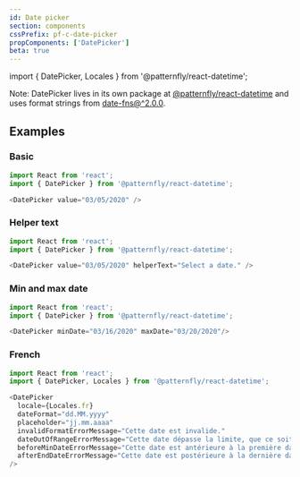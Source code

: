```yaml
---
id: Date picker
section: components
cssPrefix: pf-c-date-picker
propComponents: ['DatePicker']
beta: true
---
```


import { DatePicker, Locales } from '@patternfly/react-datetime';

Note: DatePicker lives in its own package at [@patternfly/react-datetime](https://www.npmjs.com/package/@patternfly/react-datetime) and uses format strings from [date-fns@^2.0.0](https://date-fns.org/docs/format).

## Examples
### Basic
```js
import React from 'react';
import { DatePicker } from '@patternfly/react-datetime';

<DatePicker value="03/05/2020" />
```

### Helper text
```js
import React from 'react';
import { DatePicker } from '@patternfly/react-datetime';

<DatePicker value="03/05/2020" helperText="Select a date." />
```

### Min and max date
```js
import React from 'react';
import { DatePicker } from '@patternfly/react-datetime';

<DatePicker minDate="03/16/2020" maxDate="03/20/2020"/>
```

### French

```js
import React from 'react';
import { DatePicker, Locales } from '@patternfly/react-datetime';

<DatePicker 
  locale={Locales.fr}
  dateFormat="dd.MM.yyyy" 
  placeholder="jj.mm.aaaa"
  invalidFormatErrorMessage="Cette date est invalide."
  dateOutOfRangeErrorMessage="Cette date dépasse la limite, que ce soit en borne inférieure ou supérieure."
  beforeMinDateErrorMessage="Cette date est antérieure à la première date valide."
  afterEndDateErrorMessage="Cette date est postérieure à la dernière date valide."
/>
```
